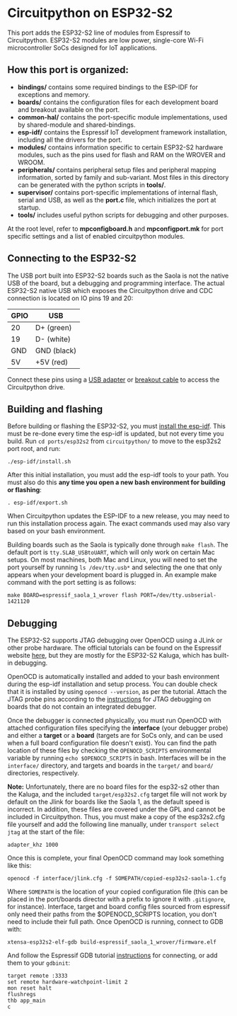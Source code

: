 # Circuitpython on ESP32-S2 #

This port adds the ESP32-S2 line of modules from Espressif to Circuitpython. ESP32-S2 modules are low power, single-core Wi-Fi microcontroller SoCs designed for IoT applications.

## How this port is organized: ##

- **bindings/** contains some required bindings to the ESP-IDF for exceptions and memory.
- **boards/** contains the configuration files for each development board and breakout available on the port.
- **common-hal/** contains the port-specific module implementations, used by shared-module and shared-bindings.
- **esp-idf/** contains the Espressif IoT development framework installation, including all the drivers for the port.
- **modules/** contains information specific to certain ESP32-S2 hardware modules, such as the pins used for flash and RAM on the WROVER and WROOM.
- **peripherals/** contains peripheral setup files and peripheral mapping information, sorted by family and sub-variant. Most files in this directory can be generated with the python scripts in **tools/**.
- **supervisor/** contains port-specific implementations of internal flash, serial and USB, as well as the **port.c** file, which initializes the port at startup.
- **tools/** includes useful python scripts for debugging and other purposes.

At the root level, refer to **mpconfigboard.h** and **mpconfigport.mk** for port specific settings and a list of enabled circuitpython modules.

## Connecting to the ESP32-S2 ##

The USB port built into ESP32-S2 boards such as the Saola is not the native USB of the board, but a debugging and programming interface. The actual ESP32-S2 native USB which exposes the Circuitpython drive and CDC connection is located on IO pins 19 and 20:

| GPIO | USB         |
| ---- | ----------- |
| 20   | D+ (green)  |
| 19   | D- (white)  |
| GND  | GND (black) |
| 5V   | +5V (red)   |

Connect these pins using a [USB adapter](https://www.adafruit.com/product/4090) or [breakout cable](https://www.adafruit.com/product/4448) to access the Circuitpython drive.

## Building and flashing ##

Before building or flashing the ESP32-S2, you must [install the esp-idf](https://docs.espressif.com/projects/esp-idf/en/latest/esp32s2/get-started/index.html). This must be re-done every time the esp-idf is updated, but not every time you build. Run `cd ports/esp32s2` from `circuitpython/` to move to the esp32s2 port root, and run:

```
./esp-idf/install.sh
```

After this initial installation, you must add the esp-idf tools to your path. You must also do this **any time you open a new bash environment for building or flashing**:

```
. esp-idf/export.sh
```

When Circuitpython updates the ESP-IDF to a new release, you may need to run this installation process again. The exact commands used may also vary based on your bash environment.

Building boards such as the Saola is typically done through `make flash`. The default port is `tty.SLAB_USBtoUART`, which will only work on certain Mac setups. On most machines, both Mac and Linux, you will need to set the port yourself by running `ls /dev/tty.usb*` and selecting the one that only appears when your development board is plugged in. An example make command with the port setting is as follows:

```
make BOARD=espressif_saola_1_wrover flash PORT=/dev/tty.usbserial-1421120
```

## Debugging ##

The ESP32-S2 supports JTAG debugging over OpenOCD using a JLink or other probe hardware. The official tutorials can be found on the Espressif website [here](https://docs.espressif.com/projects/esp-idf/en/latest/esp32s2/api-guides/jtag-debugging/index.html), but they are mostly for the ESP32-S2 Kaluga, which has built-in debugging.

OpenOCD is automatically installed and added to your bash environment during the esp-idf installation and setup process. You can double check that it is installed by using `openocd --version`, as per the tutorial. Attach the JTAG probe pins according to the [instructions](https://docs.espressif.com/projects/esp-idf/en/latest/esp32s2/api-guides/jtag-debugging/configure-other-jtag.html) for JTAG debugging on boards that do not contain an integrated debugger.

Once the debugger is connected physically, you must run OpenOCD with attached configuration files specifying the **interface** (your debugger probe) and either a **target** or a **board** (targets are for SoCs only, and can be used when a full board configuration file doesn't exist). You can find the path location of these files by checking the `OPENOCD_SCRIPTS` environmental variable by running `echo $OPENOCD_SCRIPTS` in bash. Interfaces will be in the `interface/` directory, and targets and boards in the `target/` and `board/` directories, respectively.

**Note:** Unfortunately, there are no board files for the esp32-s2 other than the Kaluga, and the included `target/esp32s2.cfg` target file will not work by default on the Jlink for boards like the Saola 1, as the default speed is incorrect. In addition, these files are covered under the GPL and cannot be included in Circuitpython. Thus, you must make a copy of the esp32s2.cfg file yourself and add the following line manually, under `transport select jtag` at the start of the file:

```
adapter_khz 1000
```

Once this is complete, your final OpenOCD command may look something like this:

`openocd -f interface/jlink.cfg -f SOMEPATH/copied-esp32s2-saola-1.cfg`

Where `SOMEPATH` is the location of your copied configuration file (this can be placed in the port/boards director with a prefix to ignore it with `.gitignore`, for instance). Interface, target and board config files sourced from espressif only need their paths from the $OPENOCD_SCRIPTS location, you don't need to include their full path. Once OpenOCD is running, connect to GDB with:

`xtensa-esp32s2-elf-gdb build-espressif_saola_1_wrover/firmware.elf`

And follow the Espressif GDB tutorial [instructions](https://docs.espressif.com/projects/esp-idf/en/latest/esp32s2/api-guides/jtag-debugging/using-debugger.html) for connecting, or add them to your `gdbinit`:

```
target remote :3333
set remote hardware-watchpoint-limit 2
mon reset halt
flushregs
thb app_main
c
```
